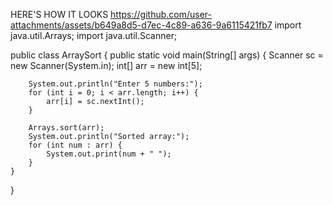 HERE'S HOW IT LOOKS
https://github.com/user-attachments/assets/b649a8d5-d7ec-4c89-a636-9a6115421fb7
import java.util.Arrays;
import java.util.Scanner;

public class ArraySort {
    public static void main(String[] args) {
        Scanner sc = new Scanner(System.in);
        int[] arr = new int[5];

        System.out.println("Enter 5 numbers:");
        for (int i = 0; i < arr.length; i++) {
            arr[i] = sc.nextInt();
        }

        Arrays.sort(arr);
        System.out.println("Sorted array:");
        for (int num : arr) {
            System.out.print(num + " ");
        }
    }
}

